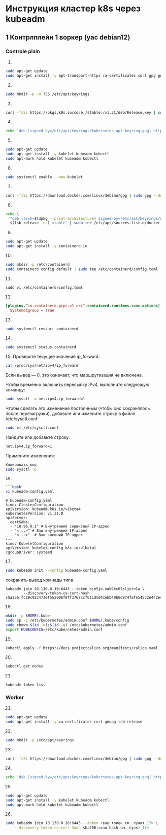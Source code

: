 # Инструкция кластер k8s через kubeadm

## 1 Контрлплейн 1 воркер (yac debian12)

### Controle plain

1. 

```bash
sudo apt-get update
sudo apt-get install -y apt-transport-https ca-certificates curl gpg gnupg lsb-release
```

2.

```bash
sudo mkdir -p -m 755 /etc/apt/keyrings
```

3.

```bash
curl -fsSL https://pkgs.k8s.io/core:/stable:/v1.31/deb/Release.key | sudo gpg --dearmor -o /etc/apt/keyrings/kubernetes-apt-keyring.gpg
```

4.

```bash
echo 'deb [signed-by=/etc/apt/keyrings/kubernetes-apt-keyring.gpg] https://pkgs.k8s.io/core:/stable:/v1.31/deb/ /' | sudo tee /etc/apt/sources.list.d/kubernetes.list
```

5.

```bash
sudo apt-get update
sudo apt-get install -y kubelet kubeadm kubectl
sudo apt-mark hold kubelet kubeadm kubectl
```

6. 

```bash
sudo systemctl enable --now kubelet
```

7. 

```bash
curl -fsSL https://download.docker.com/linux/debian/gpg | sudo gpg --dearmor -o /etc/apt/keyrings/docker.gpg
```

8.

```bash
echo \
  "deb [arch=$(dpkg --print-architecture) signed-by=/etc/apt/keyrings/docker.gpg] https://download.docker.com/linux/debian \
  $(lsb_release -cs) stable" | sudo tee /etc/apt/sources.list.d/docker.list > /dev/null
```

9. 

```bash
sudo apt-get update
sudo apt-get install -y containerd.io
```

10.

```bash
sudo mkdir -p /etc/containerd
sudo containerd config default | sudo tee /etc/containerd/config.toml
```

11.

```
sudo vi /etc/containerd/config.toml
```

12.

```toml
[plugins."io.containerd.grpc.v1.cri".containerd.runtimes.runc.options]
  SystemdCgroup = true
```

13.

```bash
sudo systemctl restart containerd
```

14.

```bash
sudo systemctl status containerd
```

15. Проверьте текущее значение ip_forward:

```bash
cat /proc/sys/net/ipv4/ip_forward
```

Если вывод — 0, это означает, что маршрутизация не включена.

Чтобы временно включить пересылку IPv4, выполните следующую команду:

```bash
sudo sysctl -w net.ipv4.ip_forward=1
```
Чтобы сделать это изменение постоянным (чтобы оно сохранялось после перезагрузки), добавьте или измените строку в файле /etc/sysctl.conf:

```bash
sudo vi /etc/sysctl.conf
```

Найдите или добавьте строку:

```bash
net.ipv4.ip_forward=1
```
Примените изменения:

```bash
Копировать код
sudo sysctl -p

16.

```bash
vi kubeadm-config.yaml
```

```
# kubeadm-config.yaml
kind: ClusterConfiguration
apiVersion: kubeadm.k8s.io/v1beta4
kubernetesVersion: v1.31.0
apiServer:
  certSANs:
  - "10.96.0.1" # Внутренний сервисный IP-адрес
  - "<...>" # Ваш внутренний IP-адрес
  - "<...>"  # Ваш внешний IP-адрес
---
kind: KubeletConfiguration
apiVersion: kubelet.config.k8s.io/v1beta1
cgroupDriver: systemd
```

17.

```bash
sudo kubeadm init --config kubeadm-config.yaml
```
сохранить вывод комнады типа 

```
kubeadm join 10.130.0.10:6443 --token bjm5jo.nak9kc6lsljurn1a \
        --discovery-token-ca-cert-hash sha256:fc19c923473ef55a006f8ff3767ccf011d504cebb49b06874fafe54552e442e4
```

18.

```bash
mkdir -p $HOME/.kube
sudo cp -i /etc/kubernetes/admin.conf $HOME/.kube/config
sudo chown $(id -u):$(id -g) /etc/kubernetes/admin.conf
export KUBECONFIG=/etc/kubernetes/admin.conf
```

19.

```bash
kubectl apply -f https://docs.projectcalico.org/manifests/calico.yaml
```

20.

```bash
kubectl get nodes
```

21.

```bash
kubeadm token list
```

### Worker

21.

```bash
sudo apt-get update
sudo apt-get install -y ca-certificates curl gnupg lsb-release
```

22.

```bash
sudo mkdir -p /etc/apt/keyrings
```

23.

```bash
curl -fsSL https://download.docker.com/linux/debian/gpg | sudo gpg --dearmor -o /etc/apt/keyrings/docker.gpg
```

24.

```bash
echo 'deb [signed-by=/etc/apt/keyrings/kubernetes-apt-keyring.gpg] https://pkgs.k8s.io/core:/stable:/v1.31/deb/ /' | sudo tee /etc/apt/sources.list.d/kubernetes.list
```

25.

```bash
sudo apt-get update
sudo apt-get install -y kubelet kubeadm kubectl
sudo apt-mark hold kubelet kubeadm kubectl
```

26.

```bash
sudo kubeadm join 10.130.0.10:6443 --token <ваш токен см. пункт 17> \
    --discovery-token-ca-cert-hash sha256:<ваш hash см. пункт 17>
```
